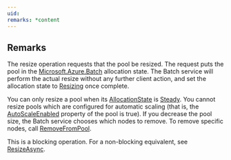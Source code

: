 ```yaml
---
uid: 
remarks: *content
---
```

## Remarks  
 The resize operation requests that the pool be resized.  The request puts the pool in the [Microsoft.Azure.Batch](assetId:///N:Microsoft.Azure.Batch?qualifyHint=False&autoUpgrade=True) allocation state.             The Batch service will perform the actual resize without any further client action, and set the allocation state to [Resizing](assetId:///T:Microsoft.Azure.Batch.Common.AllocationState?qualifyHint=False&autoUpgrade=True) once complete.  
  
 You can only resize a pool when its [AllocationState](assetId:///P:Microsoft.Azure.Batch.CloudPool.AllocationState?qualifyHint=False&autoUpgrade=True) is [Steady](assetId:///T:Microsoft.Azure.Batch.Common.AllocationState?qualifyHint=False&autoUpgrade=True).             You cannot resize pools which are configured for automatic scaling (that is, the [AutoScaleEnabled](assetId:///P:Microsoft.Azure.Batch.CloudPool.AutoScaleEnabled?qualifyHint=False&autoUpgrade=True) property of the pool is true).             If you decrease the pool size, the Batch service chooses which nodes to remove.  To remove specific nodes, call [RemoveFromPool](assetId:///M:Microsoft.Azure.Batch.CloudPool.RemoveFromPool(System.Collections.Generic.IEnumerable{System.String},System.Nullable{Microsoft.Azure.Batch.Common.ComputeNodeDeallocationOption},System.Nullable{System.TimeSpan},System.Collections.Generic.IEnumerable{Microsoft.Azure.Batch.BatchClientBehavior})?qualifyHint=False&autoUpgrade=True).  
  
 This is a blocking operation. For a non-blocking equivalent, see [ResizeAsync](assetId:///M:Microsoft.Azure.Batch.CloudPool.ResizeAsync(System.Int32,System.Nullable{System.TimeSpan},System.Nullable{Microsoft.Azure.Batch.Common.ComputeNodeDeallocationOption},System.Collections.Generic.IEnumerable{Microsoft.Azure.Batch.BatchClientBehavior},System.Threading.CancellationToken)?qualifyHint=False&autoUpgrade=True).